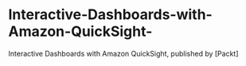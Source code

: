 # Interactive-Dashboards-with-Amazon-QuickSight-
Interactive Dashboards with Amazon QuickSight, published by [Packt]
